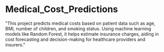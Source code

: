 # Medical_Cost_Predictions
 "This project predicts medical costs based on patient data such as age, BMI, number of children, and smoking status. Using machine learning models like Random Forest, it helps estimate insurance charges, aiding in cost forecasting and decision-making for healthcare providers and insurers."
